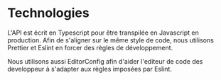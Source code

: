 # Technologies

L'API est écrit en Typescript pour être transpilée en Javascript en production. Afin de s'aligner sur le même style de code, nous utilisons Prettier et Eslint en forcer des règles de développement.

Nous utilisons aussi EditorConfig afin d'aider l'editeur de code des developpeur à s'adapter aux règles imposées par Eslint.
